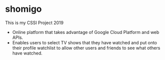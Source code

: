 # shomigo

This is my CSSI Project 2019
- Online platform that takes advantage of Google Cloud Platform and web APIs.
- Enables users to select TV shows that they have watched and put onto their profile watchlist to allow other users and         friends to see what others have watched.
